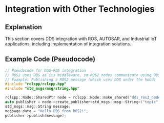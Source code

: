 # Integration with Other Technologies

## Explanation
This section covers DDS integration with ROS, AUTOSAR, and Industrial IoT applications, including implementation of integration solutions.

## Example Code (Pseudocode)
```cpp
// Pseudocode for DDS-ROS integration
// ROS2 uses DDS as its middleware, so ROS2 nodes communicate using DDS topics.
// Example: Publishing a ROS2 message (which uses DDS under the hood)
#include "rclcpp/rclcpp.hpp"
#include "std_msgs/msg/string.hpp"

rclcpp::Node::SharedPtr node = rclcpp::Node::make_shared("dds_ros2_node");
auto publisher = node->create_publisher<std_msgs::msg::String>("topic", 10);
std_msgs::msg::String message;
message.data = "Hello DDS from ROS2!";
publisher->publish(message);
```

